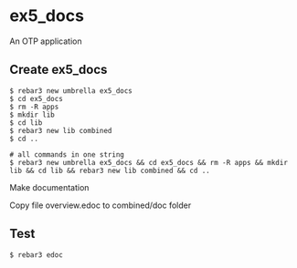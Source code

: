 ex5_docs
=====

An OTP application

Create ex5_docs
----	
	$ rebar3 new umbrella ex5_docs
	$ cd ex5_docs
	$ rm -R apps
	$ mkdir lib
	$ cd lib
	$ rebar3 new lib combined
	$ cd ..
	
	# all commands in one string
	$ rebar3 new umbrella ex5_docs && cd ex5_docs && rm -R apps && mkdir lib && cd lib && rebar3 new lib combined && cd ..

Make documentation

Copy file overview.edoc to combined/doc folder

Test
-----
	$ rebar3 edoc
